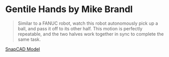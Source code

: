 # Gentile Hands by Mike Brandl

> Similar to a FANUC robot, watch this robot autonomously pick up a ball, and pass it off to its other half. This motion is perfectly repeatable, and the two halves work together in sync to complete the same task.

[SnapCAD Model](https://content.vexrobotics.com/vexiq/downloads/SnapCAD-Repository/SnapCAD-Files/Gentle-Hands.mpd)
